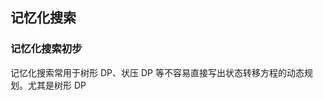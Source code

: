## 记忆化搜索

### 记忆化搜索初步

记忆化搜索常用于树形 DP、状压 DP 等不容易直接写出状态转移方程的动态规划。尤其是树形 DP
<!--stackedit_data:
eyJoaXN0b3J5IjpbMTU4NTc2Mzg5LC0xODcxMTcxNTc5XX0=
-->